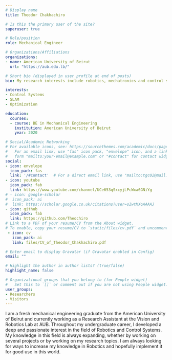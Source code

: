 ```yaml
---
# Display name
title: Theodor Chakhachiro

# Is this the primary user of the site?
superuser: true

# Role/position
role: Mechanical Engineer

# Organizations/Affiliations
organizations:
- name: American University of Beirut
  url: "https://aub.edu.lb/"

# Short bio (displayed in user profile at end of posts)
bio: My research interests include robotics, mechatronics and control systems.

interests:
- Control Systems
- SLAM 
- Optimization

education:
  courses:
  - course: BE in Mechanical Engineering
    institution: American University of Beirut
    year: 2020

# Social/Academic Networking
# For available icons, see: https://sourcethemes.com/academic/docs/page-builder/#icons
#   For an email link, use "fas" icon pack, "envelope" icon, and a link in the
#   form "mailto:your-email@example.com" or "#contact" for contact widget.
social:
- icon: envelope
  icon_pack: fas
  link: '/#contact'  # For a direct email link, use "mailto:tgc02@mail.aub.edu".
- icon: youtube
  icon_pack: fab
  link: https://www.youtube.com/channel/UCe653qSxcyjLPcWxa6GNiYg
# - icon: google-scholar
#  icon_pack: ai
#  link: https://scholar.google.co.uk/citations?user=sIwtMXoAAAAJ
- icon: github
  icon_pack: fab
  link: https://github.com/Theochiro
# Link to a PDF of your resume/CV from the About widget.
# To enable, copy your resume/CV to `static/files/cv.pdf` and uncomment the lines below.
 - icon: cv
   icon_pack: ai
   link: files/CV_of_Theodor_Chakhachiro.pdf

# Enter email to display Gravatar (if Gravatar enabled in Config)
email: ""

# Highlight the author in author lists? (true/false)
highlight_name: false

# Organizational groups that you belong to (for People widget)
#   Set this to `[]` or comment out if you are not using People widget.
user_groups:
- Researchers
- Visitors
---
```


I am a fresh mechanical engineering graduate from the American University of Beirut and currently working as a Research Assistant at the Vision and Robotics Lab at AUB.
Throughout my undergraduate career, I developed a deep and passionate interest in the field of Robotics and Control Systems. My knowledge in this field is always expanding, whether by working on several projects or by working on my research topics. I am always looking for ways to increase my knowledge in Robotics and hopefully implement it for good use in this world.
